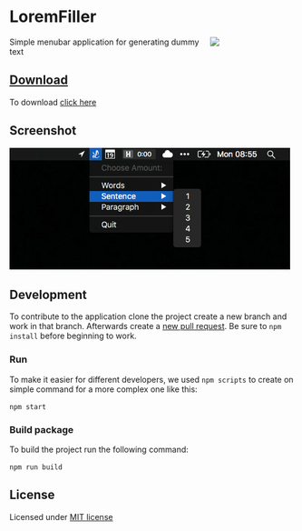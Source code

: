 # LoremFiller
[<img width="150" align="right" src="https://github.com/kreativgebiet/loremfiller-app/blob/master/assets/dockIcon.png?raw=true">](https://github.com/kreativgebiet/loremipsum-app/releases/download/v1.0.0/LoremFiller-1.0.0.zip)
Simple menubar application for generating dummy text

## [Download](https://github.com/kreativgebiet/loremipsum-app/releases/download/v1.0.0/LoremFiller-1.0.0.zip)

To download [click here](https://github.com/kreativgebiet/loremipsum-app/releases/download/v1.0.0/LoremFiller-1.0.0.zip)

## Screenshot

![Screenshot of LoremFiller](assets/screenshot.png)

## Development

To contribute to the application clone the project create a new branch and work in that branch. Afterwards create a [new pull request](https://github.com/kreativgebiet/loremipsum-app/compare/). Be sure to `npm install` before beginning to work.

### Run

To make it easier for different developers, we used `npm scripts` to create on simple command for a more complex one like this:

```
npm start
```

### Build package

To build the project run the following command:

```
npm run build
```


## License

Licensed under [MIT license](LICENSE)

